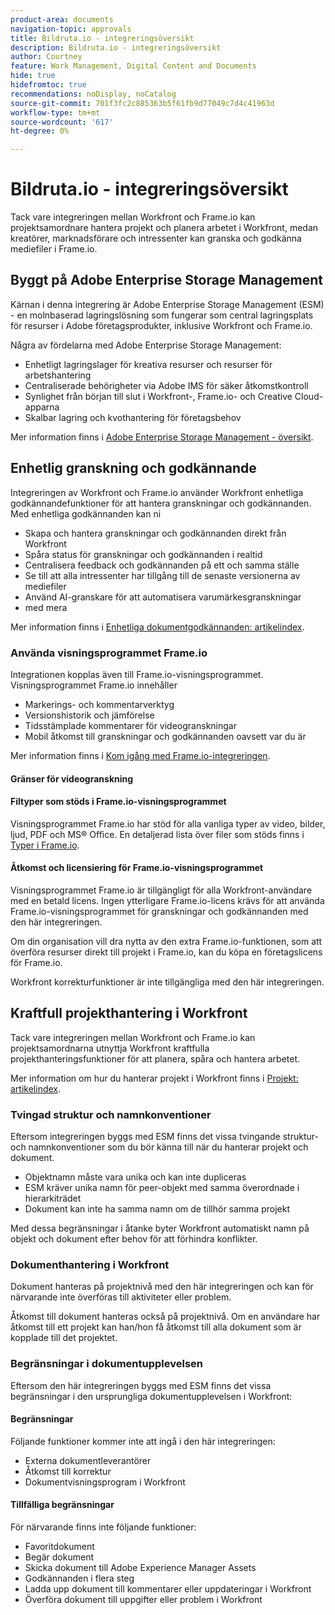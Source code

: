 ```yaml
---
product-area: documents
navigation-topic: approvals
title: Bildruta.io - integreringsöversikt
description: Bildruta.io - integreringsöversikt
author: Courtney
feature: Work Management, Digital Content and Documents
hide: true
hidefromtoc: true
recommendations: noDisplay, noCatalog
source-git-commit: 701f3fc2c885363b5f61fb9d77049c7d4c41963d
workflow-type: tm+mt
source-wordcount: '617'
ht-degree: 0%

---
```



# Bildruta.io - integreringsöversikt

Tack vare integreringen mellan Workfront och Frame.io kan projektsamordnare hantera projekt och planera arbetet i Workfront, medan kreatörer, marknadsförare och intressenter kan granska och godkänna mediefiler i Frame.io.

## Byggt på Adobe Enterprise Storage Management

Kärnan i denna integrering är Adobe Enterprise Storage Management (ESM) - en molnbaserad lagringslösning som fungerar som central lagringsplats för resurser i Adobe företagsprodukter, inklusive Workfront och Frame.io.

Några av fördelarna med Adobe Enterprise Storage Management:

* Enhetligt lagringslager för kreativa resurser och resurser för arbetshantering
* Centraliserade behörigheter via Adobe IMS för säker åtkomstkontroll
* Synlighet från början till slut i Workfront-, Frame.io- och Creative Cloud-apparna <!--coming soon?-->
* Skalbar lagring och kvothantering för företagsbehov

Mer information finns i [Adobe Enterprise Storage Management - översikt](help/quicksilver/review-and-approve-work/esm-overview.md).

## Enhetlig granskning och godkännande

Integreringen av Workfront och Frame.io använder Workfront enhetliga godkännandefunktioner för att hantera granskningar och godkännanden. Med enhetliga godkännanden kan ni

* Skapa och hantera granskningar och godkännanden direkt från Workfront
* Spåra status för granskningar och godkännanden i realtid
* Centralisera feedback och godkännanden på ett och samma ställe
* Se till att alla intressenter har tillgång till de senaste versionerna av mediefiler
* Använd AI-granskare för att automatisera varumärkesgranskningar
* med mera

Mer information finns i [Enhetliga dokumentgodkännanden: artikelindex](/help/quicksilver/review-and-approve-work/document-reviews-and-approvals/document-reviews-and-approvals.md).


### Använda visningsprogrammet Frame.io

Integrationen kopplas även till Frame.io-visningsprogrammet. Visningsprogrammet Frame.io innehåller

* Markerings- och kommentarverktyg
* Versionshistorik och jämförelse
* Tidsstämplade kommentarer för videogranskningar
* Mobil åtkomst till granskningar och godkännanden oavsett var du är

Mer information finns i [Kom igång med Frame.io-integreringen](/help/quicksilver/review-and-approve-work/native-integrations/frame-io/get-started-with-frame-integration.md).

#### Gränser för videogranskning

<!--need to confirm these-->

#### Filtyper som stöds i Frame.io-visningsprogrammet

Visningsprogrammet Frame.io har stöd för alla vanliga typer av video, bilder, ljud, PDF och MS® Office. En detaljerad lista över filer som stöds finns i [Typer i Frame.io](https://help.frame.io/en/articles/9436564-supported-file-types-on-frame-io).

#### Åtkomst och licensiering för Frame.io-visningsprogrammet

Visningsprogrammet Frame.io är tillgängligt för alla Workfront-användare med en betald licens. Ingen ytterligare Frame.io-licens krävs för att använda Frame.io-visningsprogrammet för granskningar och godkännanden med den här integreringen.

Om din organisation vill dra nytta av den extra Frame.io-funktionen, som att överföra resurser direkt till projekt i Frame.io, kan du köpa en företagslicens för Frame.io. <!--link to Frame.io enterprise license info or who to contacT?-->

Workfront korrekturfunktioner är inte tillgängliga med den här integreringen.

## Kraftfull projekthantering i Workfront

Tack vare integreringen mellan Workfront och Frame.io kan projektsamordnarna utnyttja Workfront kraftfulla projekthanteringsfunktioner för att planera, spåra och hantera arbetet.

Mer information om hur du hanterar projekt i Workfront finns i [Projekt: artikelindex](/help/quicksilver/manage-work/projects/projects-toc.md).

### Tvingad struktur och namnkonventioner

Eftersom integreringen byggs med ESM finns det vissa tvingande struktur- och namnkonventioner som du bör känna till när du hanterar projekt och dokument.

* Objektnamn måste vara unika och kan inte dupliceras
* ESM kräver unika namn för peer-objekt med samma överordnade i hierarkiträdet
* Dokument kan inte ha samma namn om de tillhör samma projekt

Med dessa begränsningar i åtanke byter Workfront automatiskt namn på objekt och dokument efter behov för att förhindra konflikter.

### Dokumenthantering i Workfront

Dokument hanteras på projektnivå med den här integreringen och kan för närvarande inte överföras till aktiviteter eller problem.

Åtkomst till dokument hanteras också på projektnivå. Om en användare har åtkomst till ett projekt kan han/hon få åtkomst till alla dokument som är kopplade till det projektet.

<!--Documents can't be dragged as full folders.-->

### Begränsningar i dokumentupplevelsen

Eftersom den här integreringen byggs med ESM finns det vissa begränsningar i den ursprungliga dokumentupplevelsen i Workfront:

#### Begränsningar

Följande funktioner kommer inte att ingå i den här integreringen:

* Externa dokumentleverantörer
* Åtkomst till korrektur
* Dokumentvisningsprogram i Workfront


#### Tillfälliga begränsningar

För närvarande finns inte följande funktioner:

* Favoritdokument
* Begär dokument
* Skicka dokument till Adobe Experience Manager Assets
* Godkännanden i flera steg
* Ladda upp dokument till kommentarer eller uppdateringar i Workfront
* Överföra dokument till uppgifter eller problem i Workfront



